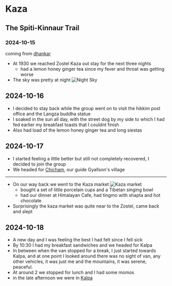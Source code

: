 # Kaza

## The Spiti-Kinnaur Trail

### 2024-10-15

coming from [dhankar](../dhankar#2024-10-15)

- At 1930 we reached Zostel Kaza out stay for the next three nights
  - had a lemon honey ginger tea since my fever and throat was getting worse
- The sky was pretty at night
  ![Night Sky](night.avif)

## 2024-10-16

- I decided to stay back while the group went on to visit the hikkim post office and the Langza buddha statue
- I soaked in the sun all day, with the street dog by my side to which I had fed earlier my breakfast toasts that I couldnt finish 
- Also had load of the lemon honey ginger tea and long siestas

## 2024-10-17

- I started feeling a little better but still not completely recovered, I decided to join the group
- We headed for [Chicham](../chicham#2024-10-17), our guide Gyallson's village

---

- On our way back we went to the Kaza market
  ![Kaza market](market.avif)
  - bought a set of little porcelain cups and a Tibetan singing bowl
  - had our dinner at Himalayan Cafe, had tingmo with shapta and hot chocolate
- Surprisingly the kaza market was quite near to the Zostel, came back and slept

## 2024-10-18

- A new day and I was feeling the best I had felt since I fell sick
- By 10:30 I had my breakfast sandwiches and we headed for Kalpa
- In between when the van stopped for a break, I just started towards Kalpa, and at one point I looked around there was no sight of van, any other vehicles, it was just me and the mountains, it was serene, peaceful.
- At around 2 we stopped for lunch and I had some momos 
- in the late afternoon we were in [Kalpa](../kalpa#2024-10-18)